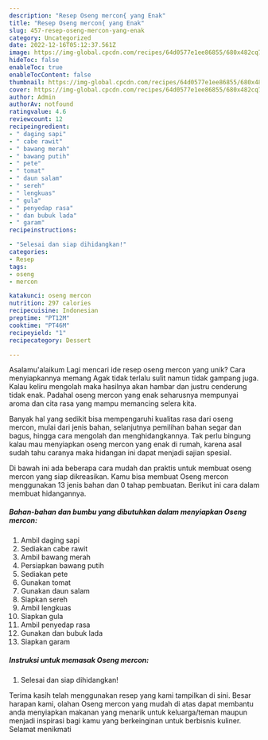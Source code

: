 ```yaml
---
description: "Resep Oseng mercon{ yang Enak"
title: "Resep Oseng mercon{ yang Enak"
slug: 457-resep-oseng-mercon-yang-enak
category: Uncategorized
date: 2022-12-16T05:12:37.561Z
image: https://img-global.cpcdn.com/recipes/64d0577e1ee86855/680x482cq70/oseng-mercon-foto-resep-utama.jpg
hideToc: false
enableToc: true
enableTocContent: false
thumbnail: https://img-global.cpcdn.com/recipes/64d0577e1ee86855/680x482cq70/oseng-mercon-foto-resep-utama.jpg
cover: https://img-global.cpcdn.com/recipes/64d0577e1ee86855/680x482cq70/oseng-mercon-foto-resep-utama.jpg
author: Admin
authorAv: notfound
ratingvalue: 4.6
reviewcount: 12
recipeingredient:
- " daging sapi"
- " cabe rawit"
- " bawang merah"
- " bawang putih"
- " pete"
- " tomat"
- " daun salam"
- " sereh"
- " lengkuas"
- " gula"
- " penyedap rasa"
- " dan bubuk lada"
- " garam"
recipeinstructions:

- "Selesai dan siap dihidangkan!"
categories:
- Resep
tags:
- oseng
- mercon

katakunci: oseng mercon 
nutrition: 297 calories
recipecuisine: Indonesian
preptime: "PT12M"
cooktime: "PT46M"
recipeyield: "1"
recipecategory: Dessert

---
```



Asalamu'alaikum Lagi mencari ide resep oseng mercon yang unik? Cara menyiapkannya memang Agak tidak terlalu sulit namun tidak gampang juga. Kalau keliru mengolah maka hasilnya akan hambar dan justru cenderung tidak enak. Padahal oseng mercon yang enak seharusnya mempunyai aroma dan cita rasa yang mampu memancing selera kita.


Banyak hal yang sedikit bisa mempengaruhi kualitas rasa dari oseng mercon, mulai dari jenis bahan, selanjutnya pemilihan bahan segar dan bagus, hingga cara mengolah dan menghidangkannya. Tak perlu bingung kalau mau menyiapkan oseng mercon yang enak di rumah, karena asal sudah tahu caranya maka hidangan ini dapat menjadi sajian spesial.




Di bawah ini ada beberapa cara mudah dan praktis untuk membuat oseng mercon yang siap dikreasikan. Kamu bisa membuat Oseng mercon menggunakan 13 jenis bahan dan 0 tahap pembuatan. Berikut ini cara dalam membuat hidangannya.

<!--inarticleads1-->

##### Bahan-bahan dan bumbu yang dibutuhkan dalam menyiapkan Oseng mercon:

1. Ambil  daging sapi
1. Sediakan  cabe rawit
1. Ambil  bawang merah
1. Persiapkan  bawang putih
1. Sediakan  pete
1. Gunakan  tomat
1. Gunakan  daun salam
1. Siapkan  sereh
1. Ambil  lengkuas
1. Siapkan  gula
1. Ambil  penyedap rasa
1. Gunakan  dan bubuk lada
1. Siapkan  garam




<!--inarticleads2-->

##### Instruksi untuk memasak Oseng mercon:


1. Selesai dan siap dihidangkan!



Terima kasih telah menggunakan resep yang kami tampilkan di sini. Besar harapan kami, olahan Oseng mercon yang mudah di atas dapat membantu anda menyiapkan makanan yang menarik untuk keluarga/teman maupun menjadi inspirasi bagi kamu yang berkeinginan untuk berbisnis kuliner. Selamat menikmati
